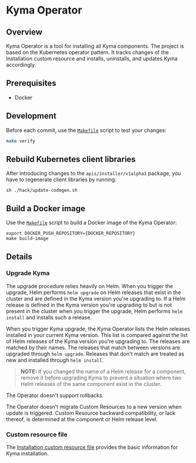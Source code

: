 # Kyma Operator

## Overview

Kyma Operator is a tool for installing all Kyma components. The project is based on the Kubernetes operator pattern. It tracks changes of the Installation custom resource and installs, uninstalls, and updates Kyma accordingly.

## Prerequisites

- Docker

## Development

Before each commit, use the [`Makefile`](./Makefile) script to test your changes:
  ```bash
  make verify
  ```

## Rebuild Kubernetes client libraries

After introducing changes to the `apis/installer/v1alpha1` package, you have to regenerate client libraries by running:
  ```
  sh ./hack/update-codegen.sh
  ```

## Build a Docker image

Use the [`Makefile`](./Makefile) script to build a Docker image of the Kyma Operator:
  ```
  export DOCKER_PUSH_REPOSITORY={DOCKER_REPOSITORY}
  make build-image
  ```

## Details

### Upgrade Kyma

The upgrade procedure relies heavily on Helm. When you trigger the upgrade, Helm performs `helm upgrade` on Helm releases that exist in the cluster and are defined in the Kyma version you're upgrading to. If a Helm release is defined in the Kyma version you're upgrading to but is not present in the cluster when you trigger the upgrade, Helm performs `helm install` and installs such a release.

When you trigger Kyma upgrade, the Kyma Operator lists the Helm releases installed in your current Kyma version. This list is compared against the list of Helm releases of the Kyma version you're upgrading to. The releases are matched by their names. The releases that match between versions are upgraded through `helm upgrade`. Releases that don't match are treated as new and installed through `helm install`.

>**NOTE:** If you changed the name of a Helm release for a component, remove it before upgrading Kyma to prevent a situation where two Helm releases of the same component exist in the cluster.

The Operator doesn't support rollbacks.

The Operator doesn't migrate Custom Resources to a new version when update is triggered. Custom Resource backward compatibility, or lack thereof, is determined at the component or Helm release level.

### Custom resource file

The [Installation custom resource file](https://kyma-project.io/docs/root/kyma/#custom-resource-installation) provides the basic information for Kyma installation.
